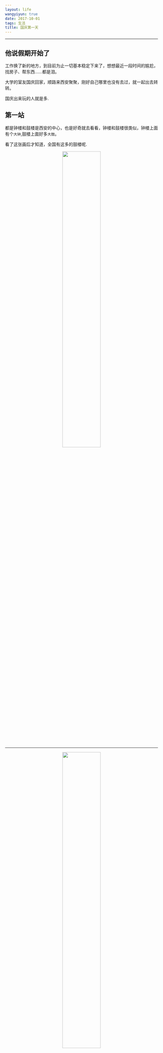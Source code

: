 ```yaml
---
layout: life
wangyiyun: true
date: 2017-10-01
tags: 生活
title: 国庆第一天
---
```


*************

## 他说假期开始了

工作换了新的地方，到目前为止一切基本稳定下来了，想想最近一段时间的尴尬，找房子、帮东西……都是泪。

大学的室友国庆回家，顺路来西安聚聚，刚好自己哪里也没有去过，就一起出去转转。

国庆出来玩的人就是多.

## 第一站

都是钟楼和鼓楼是西安的中心，也是好奇就去看看，钟楼和鼓楼很类似，钟楼上面有个`大钟`,鼓楼上面好多`大鼓`。

看了这张画后才知道，全国有这多的鼓楼呢.

<center>
<img src="/res/img/life/2017/2017res/10-01/gulou.jpg" width="50%" height="50%" />
</center>

---
<center>
<img src="/res/img/life/2017/2017res/10-01/gulou2.jpg" width="50%" height="50%" />
</center>

## 回民街

人多吃的也多。

看见阿里巴巴我就想到了老马.这牌子打的。而且好多店铺都是写着`央视专访`,我也是醉了。

好多人排队买肉夹馍，觉得肯定好吃，结果买完后一点也不好吃，而且死贵，15RMB，以后会长记性了.

<center>
<img src="/res/img/life/2017/2017res/10-01/huiminjie.jpg" width="50%" height="50%" />
</center>

突然发现了一堆的共享单车趟在哪里，突然想问素质都到哪里去了呢
<center>
<img src="/res/img/life/2017/2017res/10-01/xiaohuangche.jpg" width="50%" height="50%" />
</center>

## 大雁滩

没有进去，感觉没有意思，门票还死贵,50RMB,果断放弃了，不过刚好赶上音乐喷泉，话说`大雁塔音乐喷泉`号称亚洲最大的喷泉.
<center>
<img src="/res/img/life/2017/2017res/10-01/dayanta.jpg" width="50%" height="50%" />
</center>



